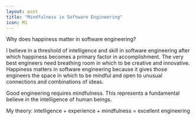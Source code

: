 ```yaml
---
layout: post
title: "Mindfulness in Software Engineering"
icon: M1
---
```


Why does happiness matter in software engineering?

I believe in a threshold of intelligence and skill in software engineering after which happiness becomes a primary factor in accomplishment.  The very best engineers need breathing room in which to be creative and innovative.  Happiness matters in software engineering because it gives those engineers the space in which to be mindful and open to unusual connections and combinations of ideas.

Good engineering requires mindfulness.  This represents a fundamental believe in the intelligence of human beings.

My theory: intelligence + experience + mindfulness = excellent engineering
